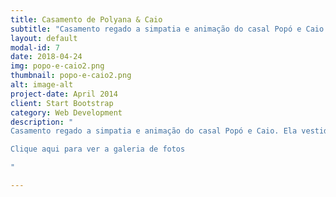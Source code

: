 ```yaml
---
title: Casamento de Polyana & Caio
subtitle: "Casamento regado a simpatia e animação do casal Popó e Caio..."
layout: default
modal-id: 7
date: 2018-04-24
img: popo-e-caio2.png
thumbnail: popo-e-caio2.png
alt: image-alt
project-date: April 2014
client: Start Bootstrap
category: Web Development
description: "
Casamento regado a simpatia e animação do casal Popó e Caio. Ela vestida de Lurdinha Macedo, tia da noiva, deixou os convidados encantados com o belíssimo vestido… e acessórios de Valeria Gurgel; Beleza da noiva: Lirêda Coiffeur, Iluminação de Haja Luz Iluminação com Marco Trigueiro, decoração de Danielle Canuto, recepção e buffet do La Mouette Recepções Natal , Igreja Santo Afonso (Mirassol), doces de Ingryd Chocolates, Músicos da Cerimônia Harmonium Natal, Músicos da Recepção com Mesa 12 Joao Felipe Araujo, Foto de Yure Richard Fotografias, Filmagem de Paulo Henrique Luz, Bolo Sra. Graça Candido, Manobristas de Paiva Vallet sob os nossos olhos da Ativa Assessoria e Cerimonial…<br><br>

Clique aqui para ver a galeria de fotos

"

---
```

